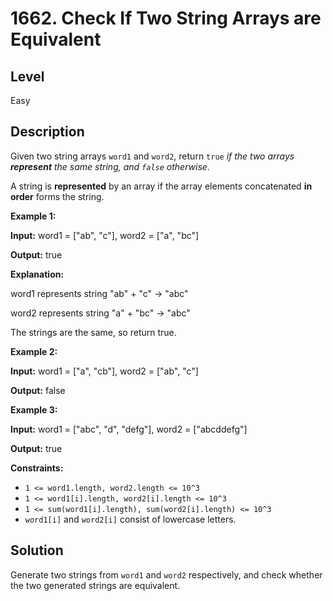 # 1662. Check If Two String Arrays are Equivalent
## Level
Easy

## Description
Given two string arrays `word1` and `word2`, return `true` *if the two arrays **represent** the same string, and `false` otherwise*.

A string is **represented** by an array if the array elements concatenated **in order** forms the string.

**Example 1:**

**Input:** word1 = ["ab", "c"], word2 = ["a", "bc"]

**Output:** true

**Explanation:**

word1 represents string "ab" + "c" -> "abc"

word2 represents string "a" + "bc" -> "abc"

The strings are the same, so return true.

**Example 2:**

**Input:** word1 = ["a", "cb"], word2 = ["ab", "c"]

**Output:** false

**Example 3:**

**Input:** word1  = ["abc", "d", "defg"], word2 = ["abcddefg"]

**Output:** true

**Constraints:**

* `1 <= word1.length, word2.length <= 10^3`
* `1 <= word1[i].length, word2[i].length <= 10^3`
* `1 <= sum(word1[i].length), sum(word2[i].length) <= 10^3`
* `word1[i]` and `word2[i]` consist of lowercase letters.

## Solution
Generate two strings from `word1` and `word2` respectively, and check whether the two generated strings are equivalent.

